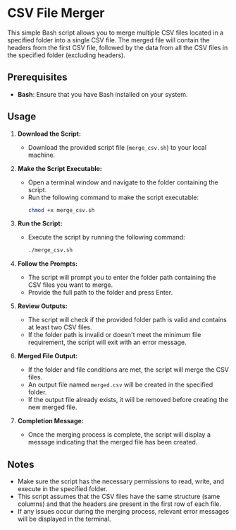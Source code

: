 # CSV File Merger

This simple Bash script allows you to merge multiple CSV files located in a specified folder into a single CSV file. The merged file will contain the headers from the first CSV file, followed by the data from all the CSV files in the specified folder (excluding headers).

## Prerequisites

- **Bash**: Ensure that you have Bash installed on your system.

## Usage

1. **Download the Script:**
   - Download the provided script file (`merge_csv.sh`) to your local machine.

2. **Make the Script Executable:**
   - Open a terminal window and navigate to the folder containing the script.
   - Run the following command to make the script executable:
     ```bash
     chmod +x merge_csv.sh
     ```

3. **Run the Script:**
   - Execute the script by running the following command:
     ```bash
     ./merge_csv.sh
     ```

4. **Follow the Prompts:**
   - The script will prompt you to enter the folder path containing the CSV files you want to merge.
   - Provide the full path to the folder and press Enter.

5. **Review Outputs:**
   - The script will check if the provided folder path is valid and contains at least two CSV files.
   - If the folder path is invalid or doesn't meet the minimum file requirement, the script will exit with an error message.

6. **Merged File Output:**
   - If the folder and file conditions are met, the script will merge the CSV files.
   - An output file named `merged.csv` will be created in the specified folder.
   - If the output file already exists, it will be removed before creating the new merged file.

7. **Completion Message:**
   - Once the merging process is complete, the script will display a message indicating that the merged file has been created.

## Notes

- Make sure the script has the necessary permissions to read, write, and execute in the specified folder.
- This script assumes that the CSV files have the same structure (same columns) and that the headers are present in the first row of each file.
- If any issues occur during the merging process, relevant error messages will be displayed in the terminal.

